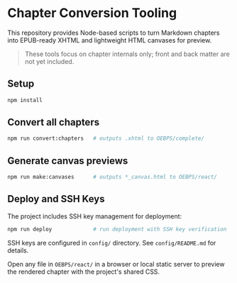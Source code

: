 # Chapter Conversion Tooling

This repository provides Node-based scripts to turn Markdown chapters into EPUB-ready XHTML and lightweight HTML canvases for preview.

> These tools focus on chapter internals only; front and back matter are not yet included.

## Setup

```bash
npm install
```

## Convert all chapters

```bash
npm run convert:chapters   # outputs .xhtml to OEBPS/complete/
```

## Generate canvas previews

```bash
npm run make:canvases      # outputs *_canvas.html to OEBPS/react/
```

## Deploy and SSH Keys

The project includes SSH key management for deployment:

```bash
npm run deploy             # run deployment with SSH key verification
```

SSH keys are configured in `config/` directory. See `config/README.md` for details.

Open any file in `OEBPS/react/` in a browser or local static server to preview the rendered chapter with the project's shared CSS.

